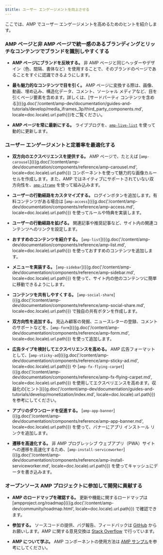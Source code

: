 ```yaml
---
$title: ユーザー エンゲージメントを向上させる
---
```

ここでは、AMP でユーザー エンゲージメントを高めるためのヒントを紹介します。

### AMP ページと非 AMP ページで統一感のあるブランディングとリッチなコンテンツでブランドを識別しやすくする

- **AMP ページにブランドを反映する。** 非 AMP ページと同じヘッダーやデザイン（色、間隔、書体など）を使用することで、そのブランドのページであることをすぐに認識できるようにします。

- **最も魅力的なコンテンツで目を引く。**  AMP ページに変換する際は、画像、動画、埋め込み、構造化データ、コメント、ソーシャル メディアなど、目を引くページ要素を含めます。詳しくは、[サードパーティ コンテンツを含める]({{g.doc('/content/amp-dev/documentation/guides-and-tutorials/develop/media_iframes_3p/third_party_components.md', locale=doc.locale).url.path}})をご覧ください。

- **AMP ページを常に最新にする。**  ライブブログを、[`amp-live-list`](/ja/docs/reference/components/amp-live-list.html) を使って動的に更新します。

### ユーザー エンゲージメントと定着率を最適化する

- **双方向のエクスペリエンスを提供する。**  AMP ページで、たとえば [`amp-carousel`]({{g.doc('/content/amp-dev/documentation/components/reference/amp-carousel.md', locale=doc.locale).url.path}})  コンポーネントを使って魅力的な画像カルーセルを作成します。また、AMP ではネイティブにサポートされていない双方向性を、[`amp-iframe`](/ja/docs/reference/components/amp-iframe.html) を使って組み込みます。

- **ユーザーの行動経路をカスタマイズする。**  ログインボタンを追加します。有料コンテンツがある場合は [`amp-access`]({{g.doc('/content/amp-dev/documentation/components/reference/amp-access.md', locale=doc.locale).url.path}}) を使ってルールや特典を実装します。

- **ユーザーの行動経路を拡げる。** 関連記事や推奨記事など、サイト内の関連コンテンツへのリンクを設定します。

- **おすすめのコンテンツを紹介する。** [`amp-list`]({{g.doc('/content/amp-dev/documentation/components/reference/amp-list.md', locale=doc.locale).url.path}}) を使っておすすめのコンテンツを追加します。

- **メニューを実装する。** [`amp-sidebar`]({{g.doc('/content/amp-dev/documentation/components/reference/amp-sidebar.md', locale=doc.locale).url.path}}) を使って、サイト内の他のコンテンツに簡単に移動できるようにします。

- **コンテンツを共有しやすくする。** [`amp-social-share`]({{g.doc('/content/amp-dev/documentation/components/reference/amp-social-share.md', locale=doc.locale).url.path}}) で独自の共有ボタンを作成します。

- **双方向性を追加する。**  見込み顧客の発掘、ニュースレターの登録、コメントのサポートなどを、[`amp-form`]({{g.doc('/content/amp-dev/documentation/components/reference/amp-form.md', locale=doc.locale).url.path}}) を使って追加します。

- **広告タイプを検討してエクスペリエンスを高める。**  AMP 広告フォーマットとして、[`amp-sticky-ad`]({{g.doc('/content/amp-dev/documentation/components/reference/amp-sticky-ad.md', locale=doc.locale).url.path}}) や [`amp-fx-flying-carpet`]({{g.doc('/content/amp-dev/documentation/components/reference/amp-fx-flying-carpet.md', locale=doc.locale).url.path}}) を使用してエクスペリエンスを高めます。収益化の[ヒント]({{g.doc('/content/amp-dev/documentation/guides-and-tutorials/develop/monetization/index.md', locale=doc.locale).url.path}})を参考にしてください。

- **アプリのダウンロードを促進する。**
 [`amp-app-banner`]({{g.doc('/content/amp-dev/documentation/components/reference/amp-app-banner.md', locale=doc.locale).url.path}}) を使って、バナーにアプリ インストール リンクを追加します。

- **遷移を高速化する。**  非 AMP プログレッシブ ウェブアプリ（PWA）サイトへの遷移を高速化するため、[`amp-install-serviceworker`]({{g.doc('/content/amp-dev/documentation/components/reference/amp-install-serviceworker.md', locale=doc.locale).url.path}}) を使ってキャッシュにデータを書き込みます。

### オープンソース AMP プロジェクトに参加して開発に貢献する

- **AMP のロードマップを確認する。**  更新や機能に関するロードマップは [ampproject.org/roadmap]({{g.doc('/content/amp-dev/community/roadmap.html', locale=doc.locale).url.path}}) で確認できます。

- **参加する。**  ソースコードの提供、バグ報告、フィードバックは [GitHub](https://github.com/ampproject/amphtml/blob/master/CONTRIBUTING.md) からお願いします。AMP に関する意見交換は [Stack Overflow](https://stackoverflow.com/questions/tagged/amp-html) で行っています。

- **AMP について学ぶ。**  AMP コンポーネントの使用方法は [AMP サンプル](https://ampbyexample.com/)を参考にしてください。
